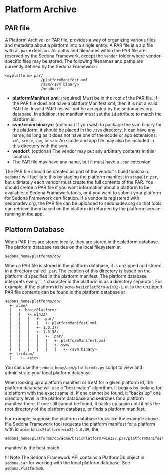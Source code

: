 
<!--
[//]: # (Copyright &#169; 2010 Tridium, Inc
  Licensed under the Academic Free License version 3.0

  History:
    07 Jan 2010 - Matthew Giannini creation
) -->
# Platform Archive

## PAR file

A Platform Archive, or PAR file, provides a way of organizing various
files and metadata about a platform into a single entity. A PAR file is
a zip file with a `.par` extension. All paths and filenames within the
PAR file are reserved by the Sedona Framework, except the `vendor`
folder where vendor-specific files may be stored. The following
filenames and paths are currently defined by the Sedona Framework:

    <myplatform>.par/
                    /platformManifest.xml
                    /svm/<svm binary>
                    /vendor/*

-   **platformManifest.xml**: (required) Must be in the root of the PAR
    file. If the PAR file does not have a platformManifest.xml, then it
    is not a valid PAR file. Invalid PAR files will not be accepted by
    the sedonadev.org database. In addition, the manifest *must* set the
    `id` attribute to match the platform id.
-   **svm/<svm binary\>**: (optional) If you wish to package the svm
    binary for the platform, it should be placed in the `/svm`
    directory. It can have any name, as long as it does not have one of
    the scode or app extensions: `xml`, `scode`, `sax`, or `sab`. An
    scode and app file may also be included in this directory with the
    svm.
-   **vendor/**: (optional) The vendor may put any arbitrary contents
    in this location.
-   The PAR file may have any name, but it must have a `.par` extension.

The PAR file should be created as part of the vendor's build toolchain.
`sedonac` will facilitate this by staging the platform manifest in
`stageDir.par`, but ultimately each vendor must create the full
contents of the PAR. You should create a PAR file if you want
information about a platform to be available to Sedona Framework tools,
or if you want to submit your platform for Sedona Framework
certification. If a vendor is registered with sedonadev.org, the PAR
file can be uploaded to sedonadev.org so that tools can retrieve them
based on the platform id returned by the platform service running in the
app.

## Platform Database

When PAR files are stored locally, they are stored in the platform
database. The platform database resides on the local filesystem at

    sedona_home/platforms/db/

When a PAR file is stored in the platform database, it is unzipped and
stored in a directory called `.par`. The location of this directory is
based on the platform id specified in the platform manifest. The
platform database interprets every `'-'` character in the platform id as
a directory separator. For example, if the platform id is
`acme-basicPlatform-win32-1.0.38` the unzipped PAR file contents can be
found in the platform database at

    sedona_home/platforms/db/
      +- acme/
      |   +- basicPlatform/
      |   |   +- win32/
      |   |   |   +- .par/
      |   |   |   |   +- platformManifest.xml
      |   |   |   +- 1.0.37/
      |   |   |   +- 1.0.38/
      |   |   |   |   +- .par/
      |   |   |   |   |   +- platformManifest.xml
      |   |   |   |   |   +- svm/
      |   |   |   |   |   |   +- <svm binary>
      +- tridium/
      |    +- <etc>

You can use the `sedona_home/adm/platformdb.py` script to view and
administrate your local platform database.

When looking up a platform manifest or SVM for a given platform id, the
platform database will use a "best match" algorithm. It begins by
looking for a platform with the exact same id. If one cannot be found,
it "backs up" one directory level in the platform database and
searches for a platform manifest there. If one still cannot be found, it
backs up again until it hits the root directory of the platform
database, or finds a platform manifest.

For example, suppose the platform database looks like the example above.
If a Sedona Framework tool requests the platform manifest for a platform
with id `acme-basicPlatform-win32-1.0.39`, the

    sedona_home/platforms/db/acme/basicPlatform/win32/.par/platformManifest.xml

manifest is the best match.

!!! Note
    The Sedona Framework API contains a PlatformDb object in `sedona.jar` for working with the local platform database. See `sedona.PlatformDb`.
